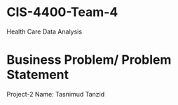 # CIS-4400-Team-4
Health Care Data Analysis

# Business Problem/ Problem Statement

Project-2 
Name: Tasnimud Tanzid
